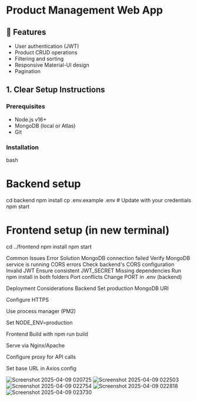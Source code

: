 
# Product Management Web App

## 🚀 Features
- User authentication (JWT)
- Product CRUD operations
- Filtering and sorting
- Responsive Material-UI design
- Pagination

## 1. Clear Setup Instructions

### Prerequisites
- Node.js v16+
- MongoDB (local or Atlas)
- Git

### Installation
bash

# Backend setup
cd backend
npm install
cp .env.example .env  # Update with your credentials
npm start

# Frontend setup (in new terminal)
cd ../frontend
npm install
npm start

Common Issues
Error	Solution
MongoDB connection failed	Verify MongoDB service is running
CORS errors	Check backend's CORS configuration
Invalid JWT	Ensure consistent JWT_SECRET
Missing dependencies	Run npm install in both folders
Port conflicts	Change PORT in .env (backend)

Deployment Considerations
Backend
Set production MongoDB URI

Configure HTTPS

Use process manager (PM2)

Set NODE_ENV=production

Frontend
Build with npm run build

Serve via Nginx/Apache

Configure proxy for API calls

Set base URL in Axios config

![Screenshot 2025-04-09 020725](https://github.com/user-attachments/assets/f507d03f-af4e-4931-aa21-eee05d3cd3d6)
![Screenshot 2025-04-09 022503](https://github.com/user-attachments/assets/c044c5d2-eba1-4bcc-af25-e79d571c17a2)
![Screenshot 2025-04-09 022754](https://github.com/user-attachments/assets/17377fb1-fb19-4ae8-9cc8-05756b5ef23a)
![Screenshot 2025-04-09 022818](https://github.com/user-attachments/assets/3eadb66f-57f4-4da4-a1b1-738f3fdc8020)
![Screenshot 2025-04-09 023730](https://github.com/user-attachments/assets/f3231b66-d4bc-4089-940e-9926984b91e0)
